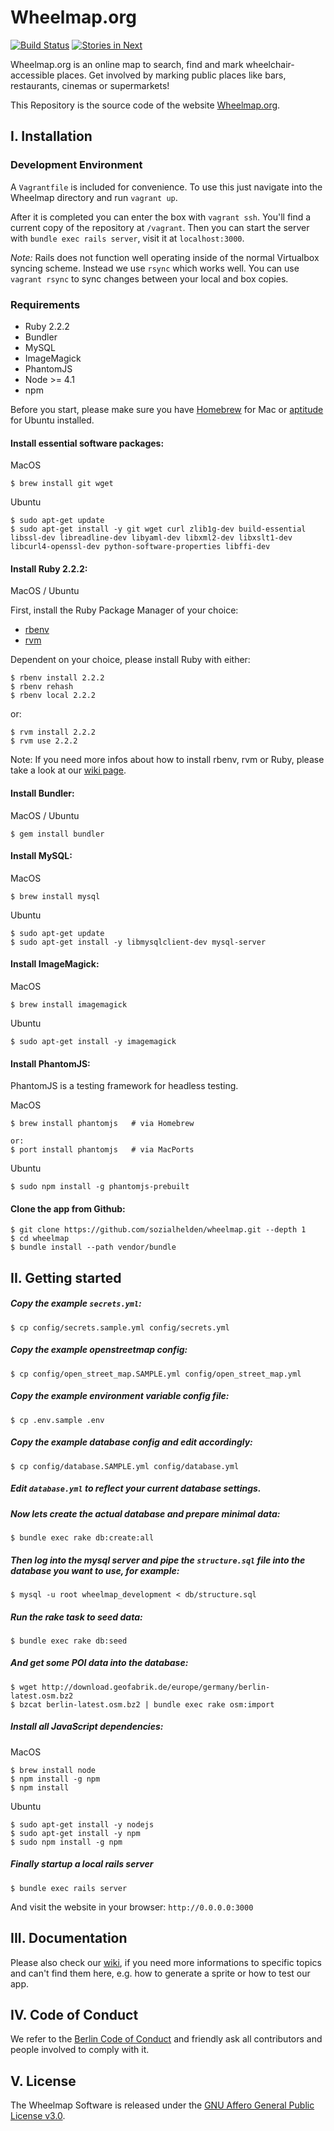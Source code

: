 # Wheelmap.org

[![Build Status](https://travis-ci.org/sozialhelden/wheelmap.svg?branch=master)](https://travis-ci.org/sozialhelden/wheelmap)
[![Stories in Next](https://badge.waffle.io/sozialhelden/wheelmap.png?label=next&title=Next)](https://waffle.io/sozialhelden/wheelmap)

Wheelmap.org is an online map to search, find and mark wheelchair-accessible places. Get involved by marking public places like bars, restaurants, cinemas or supermarkets!

This Repository is the source code of the website [Wheelmap.org](http://wheelmap.org/).

## I. Installation

### Development Environment

A `Vagrantfile` is included for convenience. To use this just navigate into the Wheelmap directory and run `vagrant up`.

After it is completed you can enter the box with `vagrant ssh`. You'll find a current copy of the repository at `/vagrant`. Then you can start the server with `bundle exec rails server`, visit it at `localhost:3000`.

*Note:* Rails does not function well operating inside of the normal Virtualbox syncing scheme. Instead we use `rsync` which works well. You can use `vagrant rsync` to sync changes between your local and box copies.

### Requirements

- Ruby 2.2.2
- Bundler
- MySQL
- ImageMagick
- PhantomJS
- Node >= 4.1
- npm


Before you start, please make sure you have [Homebrew](http://brew.sh/) for Mac or [aptitude](http://packages.ubuntu.com/search?keywords=aptitude) for Ubuntu installed.

#### Install essential software packages:

MacOS

```
$ brew install git wget
```

Ubuntu

```
$ sudo apt-get update
$ sudo apt-get install -y git wget curl zlib1g-dev build-essential libssl-dev libreadline-dev libyaml-dev libxml2-dev libxslt1-dev libcurl4-openssl-dev python-software-properties libffi-dev
```

#### Install Ruby 2.2.2:

MacOS / Ubuntu

First, install the Ruby Package Manager of your choice:

- [rbenv](https://github.com/rbenv/rbenv)
- [rvm](https://rvm.io/rvm/install)

Dependent on your choice, please install Ruby with either:

```
$ rbenv install 2.2.2
$ rbenv rehash
$ rbenv local 2.2.2
```

or:

```
$ rvm install 2.2.2
$ rvm use 2.2.2
```

Note: If you need more infos about how to install rbenv, rvm or Ruby, please take a look at our [wiki page](https://github.com/sozialhelden/wheelmap/wiki/Install-rbenv,-rvm-&-ruby).


#### Install Bundler:

MacOS / Ubuntu

```
$ gem install bundler
```

#### Install MySQL:

MacOS

```
$ brew install mysql
```

Ubuntu

```
$ sudo apt-get update
$ sudo apt-get install -y libmysqlclient-dev mysql-server
```

#### Install ImageMagick:

MacOS

```
$ brew install imagemagick
```

Ubuntu
```
$ sudo apt-get install -y imagemagick
```

#### Install PhantomJS:

PhantomJS is a testing framework for headless testing.

MacOS

```
$ brew install phantomjs   # via Homebrew

or:
$ port install phantomjs   # via MacPorts
```

Ubuntu

```
$ sudo npm install -g phantomjs-prebuilt
```

#### Clone the app from Github:

```
$ git clone https://github.com/sozialhelden/wheelmap.git --depth 1
$ cd wheelmap
$ bundle install --path vendor/bundle
```

## II. Getting started

##### Copy the example `secrets.yml`:

```
$ cp config/secrets.sample.yml config/secrets.yml
```

##### Copy the example openstreetmap config:

```
$ cp config/open_street_map.SAMPLE.yml config/open_street_map.yml
```

##### Copy the example environment variable config file:

```
$ cp .env.sample .env
```

##### Copy the example database config and edit accordingly:

```
$ cp config/database.SAMPLE.yml config/database.yml
```

##### Edit `database.yml` to reflect your current database settings.

##### Now lets create the actual database and prepare minimal data:

```
$ bundle exec rake db:create:all
```

##### Then log into the mysql server and pipe the `structure.sql` file into the database you want to use, for example:

```
$ mysql -u root wheelmap_development < db/structure.sql
```

##### Run the rake task to seed data:

```
$ bundle exec rake db:seed
```

##### And get some POI data into the database:

```
$ wget http://download.geofabrik.de/europe/germany/berlin-latest.osm.bz2
$ bzcat berlin-latest.osm.bz2 | bundle exec rake osm:import
```

##### Install all JavaScript dependencies:

MacOS

```
$ brew install node
$ npm install -g npm
$ npm install
```

Ubuntu

```
$ sudo apt-get install -y nodejs
$ sudo apt-get install -y npm
$ sudo npm install -g npm
```

##### Finally startup a local rails server

```
$ bundle exec rails server
```

And visit the website in your browser: `http://0.0.0.0:3000`

## III. Documentation

Please also check our [wiki](https://github.com/sozialhelden/wheelmap/wiki), if you need more informations to specific topics and can't find them here, e.g. how to generate a sprite or how to test our app.


## IV. Code of Conduct

We refer to the [Berlin Code of Conduct](http://berlincodeofconduct.org/) and friendly ask all contributors and people involved to comply with it.

## V. License

The Wheelmap Software is released under the [GNU Affero General Public License v3.0](/LICENSE).
